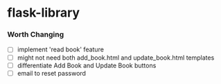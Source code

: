 # flask-library

### Worth Changing
- [ ] implement 'read book' feature
- [ ] might not need both add_book.html and update_book.html templates
- [ ] differentiate Add Book and Update Book buttons
- [ ] email to reset password
